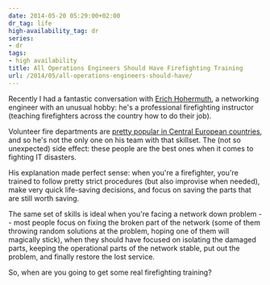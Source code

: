 ```yaml
---
date: 2014-05-20 05:29:00+02:00
dr_tag: life
high-availability_tag: dr
series:
- dr
tags:
- high availability
title: All Operations Engineers Should Have Firefighting Training
url: /2014/05/all-operations-engineers-should-have/
---
```

Recently I had a fantastic conversation with [Erich Hohermuth](https://ch.linkedin.com/pub/erich-hohermuth/3/924/a7b), a networking engineer with an unusual hobby: he's a professional firefighting instructor (teaching firefighters across the country how to do their job).

Volunteer fire departments are [pretty popular in Central European countries](http://en.wikipedia.org/wiki/Volunteer_fire_department#Austria.2C_Germany_and_Switzerland), and so he's not the only one on his team with that skillset. The (not so unexpected) side effect: these people are the best ones when it comes to fighting IT disasters.
<!--more-->
His explanation made perfect sense: when you're a firefighter, you're trained to follow pretty strict procedures (but also improvise when needed), make very quick life-saving decisions, and focus on saving the parts that are still worth saving.

The same set of skills is ideal when you're facing a network down problem -- most people focus on fixing the broken part of the network (some of them throwing random solutions at the problem, hoping one of them will magically stick), when they should have focused on isolating the damaged parts, keeping the operational parts of the network stable, put out the problem, and finally restore the lost service.

So, when are you going to get some real firefighting training?
